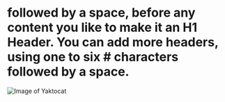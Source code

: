 # followed by a space, before any content you like to make it an H1 Header. You can add more headers, using one to six # characters followed by a space.


![Image of Yaktocat](https://octodex.github.com/images/yaktocat.png)
